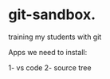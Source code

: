 # git-sandbox. 
training my students with git

Apps we need to install:


1-  vs code 
2- source tree   
